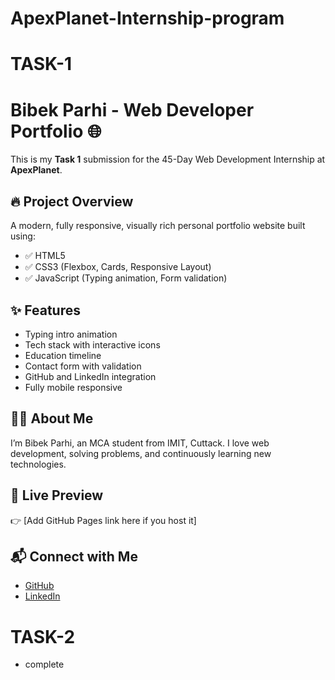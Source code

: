 # ApexPlanet-Internship-program

# TASK-1

# Bibek Parhi - Web Developer Portfolio 🌐

This is my **Task 1** submission for the 45-Day Web Development Internship at **ApexPlanet**.

## 🔥 Project Overview
A modern, fully responsive, visually rich personal portfolio website built using:
- ✅ HTML5
- ✅ CSS3 (Flexbox, Cards, Responsive Layout)
- ✅ JavaScript (Typing animation, Form validation)

## ✨ Features
- Typing intro animation
- Tech stack with interactive icons
- Education timeline
- Contact form with validation
- GitHub and LinkedIn integration
- Fully mobile responsive

## 🧑‍💻 About Me
I’m Bibek Parhi, an MCA student from IMIT, Cuttack. I love web development, solving problems, and continuously learning new technologies.

## 🔗 Live Preview
👉 [Add GitHub Pages link here if you host it]

## 📬 Connect with Me
- [GitHub](https://github.com/bibekparhi2003)
- [LinkedIn](www.linkedin.com/in/bibek-parhi-282392353)

# TASK-2

- complete
